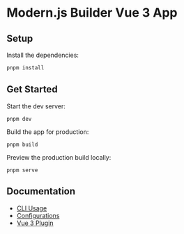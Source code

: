 # Modern.js Builder Vue 3 App

## Setup

Install the dependencies:

```bash
pnpm install
```

## Get Started

Start the dev server:

```
pnpm dev
```

Build the app for production:

```
pnpm build
```

Preview the production build locally:

```
pnpm serve
```

## Documentation

- [CLI Usage](https://modernjs.dev/builder/en/guide/basic/builder-cli.html)
- [Configurations](https://modernjs.dev/builder/en/api/index.html)
- [Vue 3 Plugin](https://modernjs.dev/builder/en/plugins/plugin-vue.html)

